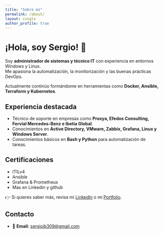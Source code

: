 ```yaml
---
title: "Sobre mí"
permalink: /about/
layout: single
author_profile: true
---
```


# ¡Hola, soy Sergio! 👋

Soy **administrador de sistemas y técnico IT** con experiencia en entornos Windows y Linux.  
Me apasiona la automatización, la monitorización y las buenas prácticas DevOps.

Actualmente continúo formándome en herramientas como **Docker, Ansible, Terraform y Kubernetes**.

## Experiencia destacada

- Técnico de soporte en empresas como **Proxya, Efedos Consulting, Fervial Mercedes-Benz e Ibetia Global**.  
- Conocimientos en **Active Directory, VMware, Zabbix, Grafana, Linux y Windows Server**.  
- Conocimientos básicos en **Bash y Python** para automatización de tareas.  

## Certificaciones

- ITILv4  
- Ansible  
- Grafana & Prometheus
- Mas en Linkedin y github 

👉 Si quieres saber más, revisa mi [LinkedIn](https://www.linkedin.com/in/sergio-ibañez-nuñez/) o mi [Portfolio](https://sergioib94.github.io).

## Contacto
- 📧 **Email:** sergioib309@gmail.com
